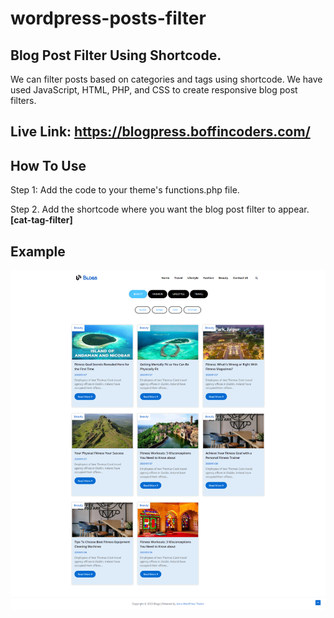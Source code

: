 # wordpress-posts-filter

## Blog Post Filter Using Shortcode.

We can filter posts based on categories and tags using shortcode. We have used JavaScript, HTML, PHP, and CSS to create responsive blog post filters.

## Live Link: https://blogpress.boffincoders.com/ 

## How To Use

 Step 1: Add the code to your theme's functions.php file.


 Step 2. Add the shortcode where you want the blog post filter to appear. **[cat-tag-filter]**

## Example

 ![alt text](https://raw.githubusercontent.com/boffincoders/wordpress-posts-filter/main/filter_posts.png)

